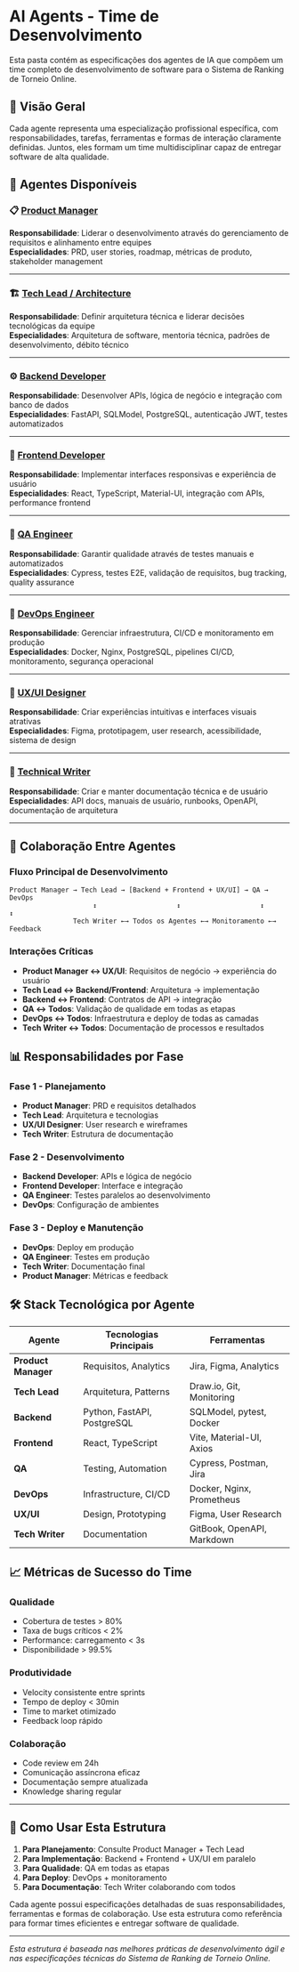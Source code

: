 # AI Agents - Time de Desenvolvimento

Esta pasta contém as especificações dos agentes de IA que compõem um time completo de desenvolvimento de software para o Sistema de Ranking de Torneio Online.

## 🎯 Visão Geral

Cada agente representa uma especialização profissional específica, com responsabilidades, tarefas, ferramentas e formas de interação claramente definidas. Juntos, eles formam um time multidisciplinar capaz de entregar software de alta qualidade.

## 👥 Agentes Disponíveis

### 📋 [Product Manager](./product_manager.md)
**Responsabilidade**: Liderar o desenvolvimento através do gerenciamento de requisitos e alinhamento entre equipes  
**Especialidades**: PRD, user stories, roadmap, métricas de produto, stakeholder management

---

### 🏗️ [Tech Lead / Architecture](./tech_lead.md)
**Responsabilidade**: Definir arquitetura técnica e liderar decisões tecnológicas da equipe  
**Especialidades**: Arquitetura de software, mentoria técnica, padrões de desenvolvimento, débito técnico

---

### ⚙️ [Backend Developer](./backend_developer.md)  
**Responsabilidade**: Desenvolver APIs, lógica de negócio e integração com banco de dados  
**Especialidades**: FastAPI, SQLModel, PostgreSQL, autenticação JWT, testes automatizados

---

### 🎨 [Frontend Developer](./frontend_developer.md)
**Responsabilidade**: Implementar interfaces responsivas e experiência de usuário  
**Especialidades**: React, TypeScript, Material-UI, integração com APIs, performance frontend

---

### 🧪 [QA Engineer](./qa_engineer.md)
**Responsabilidade**: Garantir qualidade através de testes manuais e automatizados  
**Especialidades**: Cypress, testes E2E, validação de requisitos, bug tracking, quality assurance

---

### 🚀 [DevOps Engineer](./devops_engineer.md)
**Responsabilidade**: Gerenciar infraestrutura, CI/CD e monitoramento em produção  
**Especialidades**: Docker, Nginx, PostgreSQL, pipelines CI/CD, monitoramento, segurança operacional

---

### 🎯 [UX/UI Designer](./ux_ui_designer.md)
**Responsabilidade**: Criar experiências intuitivas e interfaces visuais atrativas  
**Especialidades**: Figma, prototipagem, user research, acessibilidade, sistema de design

---

### 📝 [Technical Writer](./tech_writer.md)
**Responsabilidade**: Criar e manter documentação técnica e de usuário  
**Especialidades**: API docs, manuais de usuário, runbooks, OpenAPI, documentação de arquitetura

---

## 🔄 Colaboração Entre Agentes

### Fluxo Principal de Desenvolvimento
```
Product Manager → Tech Lead → [Backend + Frontend + UX/UI] → QA → DevOps
                     ↕                    ↕                    ↕       ↕
                Tech Writer ←→ Todos os Agentes ←→ Monitoramento ←→ Feedback
```

### Interações Críticas
- **Product Manager ↔ UX/UI**: Requisitos de negócio → experiência do usuário
- **Tech Lead ↔ Backend/Frontend**: Arquitetura → implementação
- **Backend ↔ Frontend**: Contratos de API → integração
- **QA ↔ Todos**: Validação de qualidade em todas as etapas
- **DevOps ↔ Todos**: Infraestrutura e deploy de todas as camadas
- **Tech Writer ↔ Todos**: Documentação de processos e resultados

## 📊 Responsabilidades por Fase

### Fase 1 - Planejamento
- **Product Manager**: PRD e requisitos detalhados
- **Tech Lead**: Arquitetura e tecnologias
- **UX/UI Designer**: User research e wireframes
- **Tech Writer**: Estrutura de documentação

### Fase 2 - Desenvolvimento
- **Backend Developer**: APIs e lógica de negócio
- **Frontend Developer**: Interface e integração
- **QA Engineer**: Testes paralelos ao desenvolvimento
- **DevOps**: Configuração de ambientes

### Fase 3 - Deploy e Manutenção
- **DevOps**: Deploy em produção
- **QA Engineer**: Testes em produção
- **Tech Writer**: Documentação final
- **Product Manager**: Métricas e feedback

## 🛠️ Stack Tecnológica por Agente

| Agente | Tecnologias Principais | Ferramentas |
|--------|----------------------|-------------|
| **Product Manager** | Requisitos, Analytics | Jira, Figma, Analytics |
| **Tech Lead** | Arquitetura, Patterns | Draw.io, Git, Monitoring |
| **Backend** | Python, FastAPI, PostgreSQL | SQLModel, pytest, Docker |
| **Frontend** | React, TypeScript | Vite, Material-UI, Axios |
| **QA** | Testing, Automation | Cypress, Postman, Jira |
| **DevOps** | Infrastructure, CI/CD | Docker, Nginx, Prometheus |
| **UX/UI** | Design, Prototyping | Figma, User Research |
| **Tech Writer** | Documentation | GitBook, OpenAPI, Markdown |

## 📈 Métricas de Sucesso do Time

### Qualidade
- Cobertura de testes > 80%
- Taxa de bugs críticos < 2%
- Performance: carregamento < 3s
- Disponibilidade > 99.5%

### Produtividade
- Velocity consistente entre sprints
- Tempo de deploy < 30min
- Time to market otimizado
- Feedback loop rápido

### Colaboração
- Code review em 24h
- Comunicação assíncrona eficaz
- Documentação sempre atualizada
- Knowledge sharing regular

---

## 🚀 Como Usar Esta Estrutura

1. **Para Planejamento**: Consulte Product Manager + Tech Lead
2. **Para Implementação**: Backend + Frontend + UX/UI em paralelo
3. **Para Qualidade**: QA em todas as etapas
4. **Para Deploy**: DevOps + monitoramento
5. **Para Documentação**: Tech Writer colaborando com todos

Cada agente possui especificações detalhadas de suas responsabilidades, ferramentas e formas de colaboração. Use esta estrutura como referência para formar times eficientes e entregar software de qualidade.

---

*Esta estrutura é baseada nas melhores práticas de desenvolvimento ágil e nas especificações técnicas do Sistema de Ranking de Torneio Online.*